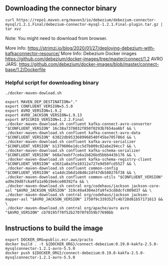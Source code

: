 ## Downloading the connector binary
```
curl https://repo1.maven.org/maven3/io/debezium/debezium-connector-mysql/1.2.1.Final/debezium-connector-mysql-1.2.1.Final-plugin.tar.gz | tar xvz
```
Note: You might need to download from browser.

More Info: https://strimzi.io/blog/2020/01/27/deploying-debezium-with-kafkaconnector-resource/
More Info: Debezium Docker images https://github.com/debezium/docker-images/tree/master/connect/1.2
AVRO JARS: https://github.com/debezium/docker-images/blob/master/connect-base/1.2/Dockerfile

### Helpful script for downloading binary
`./docker-maven-dowload.sh`

```
export MAVEN_DEP_DESTINATION="."
export CONFLUENT_VERSION=5.5.0
export AVRO_VERSION=1.9.2
export AVRO_JACKSON_VERSION=1.9.13
export APICURIO_VERSION=1.2.2.Final
./docker-maven-download.sh confluent kafka-connect-avro-converter "$CONFLUENT_VERSION" 16c38a7378032f850f0293b7654aa6bf && \
./docker-maven-download.sh confluent kafka-connect-avro-data "$CONFLUENT_VERSION" 63022db9533689968540f45be705786d && \
./docker-maven-download.sh confluent kafka-avro-serializer "$CONFLUENT_VERSION" b1379606e1dcc5d7b809c82abe294cc7 && \
./docker-maven-download.sh confluent kafka-schema-serializer "$CONFLUENT_VERSION" b68a7eebf7ce6a1b826bd5bbb443b176 && \
./docker-maven-download.sh confluent kafka-schema-registry-client "$CONFLUENT_VERSION" e3631a8a3fe10312a727e9d50fcd5527 && \
./docker-maven-download.sh confluent common-config "$CONFLUENT_VERSION" e1a4dc2b6d1d8d8c2df47db580276f38 && \
./docker-maven-download.sh confluent common-utils "$CONFLUENT_VERSION" ad9e39d87c6a9fa1a9b19e6ce80392fa && \
./docker-maven-download.sh central org/codehaus/jackson jackson-core-asl "$AVRO_JACKSON_VERSION" 319c49a4304e3fa9fe3cd8dcfc009d37 && \
./docker-maven-download.sh central org/codehaus/jackson jackson-mapper-asl "$AVRO_JACKSON_VERSION" 1750f9c339352fc4b728d61b57171613 && \
./docker-maven-download.sh central org/apache/avro avro "$AVRO_VERSION" cb70195f70f52b27070f9359b77690bb
```

## Instructions to build the image
```
export DOCKER_ORG=public.ecr.aws/practo
docker build . -t ${DOCKER_ORG}/connect-debezium:0.19.0-kakfa-2.5.0-mysqlconnector-1.2.1-avro-5.5.0
docker push ${DOCKER_ORG}/connect-debezium:0.19.0-kakfa-2.5.0-mysqlconnector-1.2.1-avro-5.5.0
```
